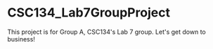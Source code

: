 # CSC134_Lab7GroupProject
This project is for Group A, CSC134's Lab 7 group. Let's get down to business!
